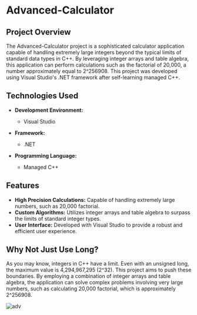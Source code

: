 # Advanced-Calculator

## Project Overview

The Advanced-Calculator project is a sophisticated calculator application capable of handling extremely large integers beyond the typical limits of standard data types in C++. By leveraging integer arrays and table algebra, this application can perform calculations such as the factorial of 20,000, a number approximately equal to 2^256908. This project was developed using Visual Studio's .NET framework after self-learning managed C++.

## Technologies Used

- **Development Environment:**
  - Visual Studio

- **Framework:**
  - .NET

- **Programming Language:**
  - Managed C++

## Features

- **High Precision Calculations:** Capable of handling extremely large numbers, such as 20,000 factorial.
- **Custom Algorithms:** Utilizes integer arrays and table algebra to surpass the limits of standard integer types.
- **User Interface:** Developed with Visual Studio to provide a robust and efficient user experience.

## Why Not Just Use Long?

As you may know, integers in C++ have a limit. Even with an unsigned long, the maximum value is 4,294,967,295 (2^32). This project aims to push these boundaries. By employing a combination of integer arrays and table algebra, the application can solve complex problems involving very large numbers, such as calculating 20,000 factorial, which is approximately 2^256908.

![adv](https://user-images.githubusercontent.com/25839788/45656437-0cb28480-baab-11e8-93d1-e5cd793e8705.png)
